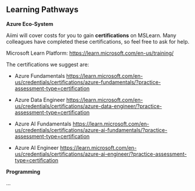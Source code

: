 ## **Learning Pathways**


**Azure Eco-System**

Aiimi will cover costs for you to gain **certifications** on MSLearn. Many colleagues have completed these certifications, so feel free to ask for help.

Microsoft Learn Platform:
https://learn.microsoft.com/en-us/training/

The certifications we suggest are:

* Azure Fundamentals
https://learn.microsoft.com/en-us/credentials/certifications/azure-fundamentals/?practice-assessment-type=certification

* Azure Data Engineer
https://learn.microsoft.com/en-us/credentials/certifications/azure-data-engineer/?practice-assessment-type=certification

* Azure AI Fundamentals
https://learn.microsoft.com/en-us/credentials/certifications/azure-ai-fundamentals/?practice-assessment-type=certification

* Azure AI Engineer
https://learn.microsoft.com/en-us/credentials/certifications/azure-ai-engineer/?practice-assessment-type=certification



**Programming**

...

